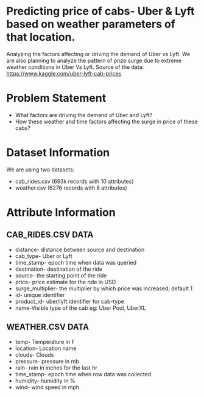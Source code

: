 # Predicting price of cabs- Uber & Lyft based on weather parameters of that location.
Analyzing the factors affecting or driving the demand of Uber vs Lyft. We are also planning to analyze the pattern of prize surge due to extreme weather conditions in Uber Vs Lyft. Source of the data: https://www.kaggle.com/uber-lyft-cab-prices

# Problem Statement
* What factors are driving the demand of Uber and Lyft?
* How these weather and time factors affecting the surge in price of these cabs?

# Dataset Information
We are using two datasets:
* cab_rides.csv (693k records with 10 attributes)
* weather.csv (6276 records with 8 attributes)

# Attribute Information

## CAB_RIDES.CSV DATA

* distance- distance between source and destination
* cab_type- Uber or Lyft
* time_stamp- epoch time when data was queried
* destination- destination of the ride
* source- the starting point of the ride
* price- price estimate for the ride in USD
* surge_multiplier- the multiplier by which price was increased, default 1
* id- unique identifier
* product_id- uber/lyft identifier for cab-type
* name-Visible type of the cab eg: Uber Pool, UberXL

## WEATHER.CSV DATA

* temp- Temperature in F
* location- Location name
* clouds- Clouds
* pressure- pressure in mb
* rain- rain in inches for the last hr
* time_stamp- epoch time when row data was collected
* humidity- humidity in %
* wind- wind speed in mph

